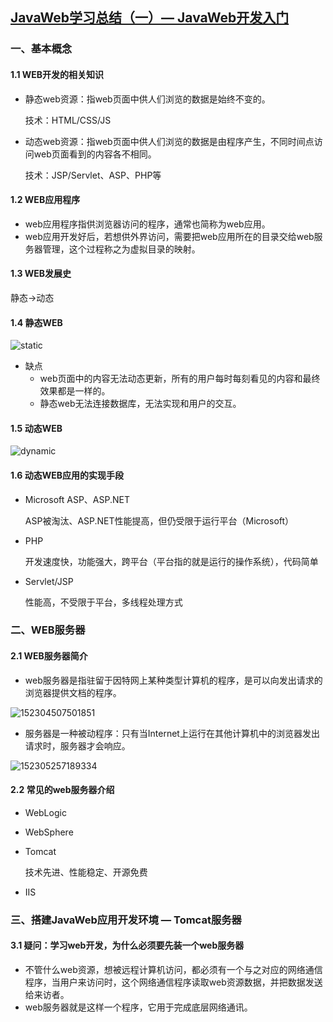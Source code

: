 ## [JavaWeb学习总结（一）— JavaWeb开发入门](http://www.cnblogs.com/xdp-gacl/p/3729033.html)

### 一、基本概念

#### 1.1 WEB开发的相关知识

* 静态web资源：指web页面中供人们浏览的数据是始终不变的。

  技术：HTML/CSS/JS

* 动态web资源：指web页面中供人们浏览的数据是由程序产生，不同时间点访问web页面看到的内容各不相同。

  技术：JSP/Servlet、ASP、PHP等

#### 1.2 WEB应用程序

* web应用程序指供浏览器访问的程序，通常也简称为web应用。
* web应用开发好后，若想供外界访问，需要把web应用所在的目录交给web服务器管理，这个过程称之为虚拟目录的映射。

#### 1.3 WEB发展史

静态->动态

#### 1.4 静态WEB

 ![static](/Users/ivan/Desktop/Notes/学习笔记/JavaWeb/入门/static.png)

* 缺点
  * web页面中的内容无法动态更新，所有的用户每时每刻看见的内容和最终效果都是一样的。
  * 静态web无法连接数据库，无法实现和用户的交互。 

#### 1.5 动态WEB

 ![dynamic](/Users/ivan/Desktop/Notes/学习笔记/JavaWeb/入门/dynamic.png)

#### 1.6 动态WEB应用的实现手段

* Microsoft ASP、ASP.NET

  ASP被淘汰、ASP.NET性能提高，但仍受限于运行平台（Microsoft）

* PHP

  开发速度快，功能强大，跨平台（平台指的就是运行的操作系统），代码简单

* Servlet/JSP

  性能高，不受限于平台，多线程处理方式

### 二、WEB服务器

#### 2.1 WEB服务器简介

* web服务器是指驻留于因特网上某种类型计算机的程序，是可以向发出请求的浏览器提供文档的程序。

 ![152304507501851](/Users/ivan/Desktop/Notes/学习笔记/JavaWeb/入门/152304507501851.jpg)

* 服务器是一种被动程序：只有当Internet上运行在其他计算机中的浏览器发出请求时，服务器才会响应。

 ![152305257189334](/Users/ivan/Desktop/Notes/学习笔记/JavaWeb/入门/152305257189334.png)

#### 2.2 常见的web服务器介绍

* WebLogic

* WebSphere

* Tomcat

  技术先进、性能稳定、开源免费

* IIS

### 三、搭建JavaWeb应用开发环境 — Tomcat服务器

#### 3.1 疑问：学习web开发，为什么必须要先装一个web服务器

* 不管什么web资源，想被远程计算机访问，都必须有一个与之对应的网络通信程序，当用户来访问时，这个网络通信程序读取web资源数据，并把数据发送给来访者。
* web服务器就是这样一个程序，它用于完成底层网络通讯。

